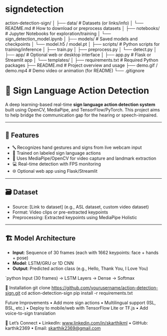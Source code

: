 # signdetection

action-detection-sign/
│
├── data/                     # Datasets (or links/info)
│   └── README.md             # How to download or preprocess datasets
│
├── notebooks/                # Jupyter Notebooks for exploration/training
│   └── sign_detection_model.ipynb
│
├── models/                   # Saved models and checkpoints
│   └── model.h5 / model.pt
│
├── scripts/                  # Python scripts for training/inference
│   ├── train.py
│   ├── preprocess.py
│   └── detect.py
│
├── app/                      # Optional web or desktop interface
│   ├── app.py                # Flask or Streamlit app
│   └── templates/
│
├── requirements.txt          # Required Python packages
├── README.md                 # Project overview and usage
├── demo.gif / demo.mp4       # Demo video or animation (for README)
└── .gitignore

# 🧠 Sign Language Action Detection

A deep learning-based real-time **sign language action detection system** built using OpenCV, MediaPipe, and TensorFlow/PyTorch. This project aims to help bridge the communication gap for the hearing or speech-impaired.

---

## 📌 Features

- 🔤 Recognizes hand gestures and signs from live webcam input
- 🧠 Trained on labeled sign language actions
- 🎥 Uses MediaPipe/OpenCV for video capture and landmark extraction
- 💻 Real-time detection with FPS monitoring
- 🌐 Optional web app using Flask/Streamlit

---

## 🗃️ Dataset

- Source: [Link to dataset] (e.g., ASL dataset, custom video dataset)
- Format: Video clips or pre-extracted keypoints
- Preprocessing: Extracted keypoints using MediaPipe Holistic

---

## 🏗️ Model Architecture

- **Input**: Sequence of 30 frames (each with 1662 keypoints: face + hands + pose)
- **Model**: LSTM/GRU or 1D CNN
- **Output**: Predicted action class (e.g., Hello, Thank You, I Love You)

`python
Input (30 frames) → LSTM Layers → Dense → Softmax

🚀 Installation
git clone https://github.com/yourusername/action-detection-sign.git
cd action-detection-sign
pip install -r requirements.txt

Future Improvements
	•	Add more sign actions
	•	Multilingual support (ISL, BSL, etc.)
	•	Deploy to mobile/web with TensorFlow Lite or TF.js
	•	Add voice-to-sign translation

🤝 Let’s Connect
	•	LinkedIn: www.linkedin.com/in/skarthikml
	•	GitHub: karthik2369
	•	Email: skarthik2369@gmail.com
